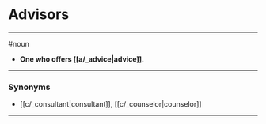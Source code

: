 # Advisors
---
#noun
- **One who offers [[a/_advice|advice]].**
---
### Synonyms
- [[c/_consultant|consultant]], [[c/_counselor|counselor]]
---
